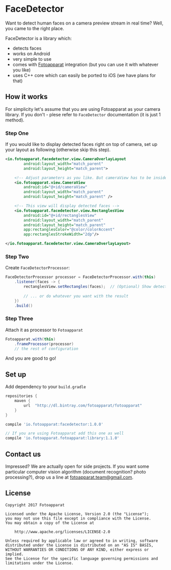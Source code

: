# FaceDetector

Want to detect human faces on a camera preview stream in real time? Well, you came to the right place.

FaceDetector is a library which:

- detects faces
- works on Android
- very simple to use
- comes with [Fotoapparat](https://github.com/Fotoapparat/Fotoapparat) integration (but you can use it with whatever you like)
- uses C++ core which can easily be ported to iOS (we have plans for that)

## How it works

For simplicity let's assume that you are using Fotoapparat as your camera library. If you don't - plese refer to `FaceDetector` documentation (it is just 1 method).

### Step One

If you would like to display detected faces right on top of camera, set up your layout as following (otherwise skip this step).

```xml
<io.fotoapparat.facedetector.view.CameraOverlayLayout
        android:layout_width="match_parent"
        android:layout_height="match_parent">

    <!-- Adjust parameters as you like. But cameraView has to be inside CameraOverlayLayout -->
    <io.fotoapparat.view.CameraView
        android:id="@+id/cameraView"
        android:layout_width="match_parent"
        android:layout_height="match_parent" />

    <!-- This view will display detected faces -->
    <io.fotoapparat.facedetector.view.RectanglesView
        android:id="@+id/rectanglesView"
        android:layout_width="match_parent"
        android:layout_height="match_parent"
        app:rectanglesColor="@color/colorAccent"
        app:rectanglesStrokeWidth="2dp"/>

</io.fotoapparat.facedetector.view.CameraOverlayLayout>
```

### Step Two

Create `FaceDetectorProcessor`:

```java
FaceDetectorProcessor processor = FaceDetectorProcessor.with(this)
    .listener(faces -> {
        rectanglesView.setRectangles(faces);  // (Optional) Show detected faces on the view.
        
        // ... or do whatever you want with the result
    })
    .build()
```

### Step Three

Attach it as processor to `Fotoapparat`

```java
Fotoapparat.with(this)
    .frameProcessor(processor)
    // the rest of configuration
```

And you are good to go!

## Set up

Add dependency to your `build.gradle`

```groovy
repositories {
    maven { 
        url  "http://dl.bintray.com/fotoapparat/fotoapparat" 
    }
}

compile 'io.fotoapparat:facedetector:1.0.0'

// If you are using Fotoapparat add this one as well
compile 'io.fotoapparat.fotoapparat:library:1.1.0'
```

## Contact us

Impressed? We are actually open for side projects. If you want some particular computer vision algorithm (document recognition? photo processing?), drop us a line at fotoapparat.team@gmail.com.

## License

```
Copyright 2017 Fotoapparat

Licensed under the Apache License, Version 2.0 (the "License");
you may not use this file except in compliance with the License.
You may obtain a copy of the License at

    http://www.apache.org/licenses/LICENSE-2.0

Unless required by applicable law or agreed to in writing, software
distributed under the License is distributed on an "AS IS" BASIS,
WITHOUT WARRANTIES OR CONDITIONS OF ANY KIND, either express or implied.
See the License for the specific language governing permissions and
limitations under the License.
```
